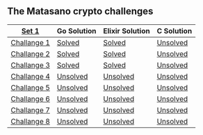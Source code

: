 ## The Matasano crypto challenges

|    [Set 1][set1]   |     Go Solution   |  Elixir Solution  |    C Solution    |
|--------------------|-------------------|-------------------|------------------|
| [Challange 1][ch1] |  [Solved][ch1go]  |  [Solved][ch1el]  | [Unsolved][ch1c] |
| [Challange 2][ch2] |  [Solved][ch2go]  |  [Solved][ch2el]  | [Unsolved][ch2c] |
| [Challange 3][ch3] |  [Solved][ch3go]  |  [Solved][ch3el]  | [Unsolved][ch3c] |
| [Challange 4][ch4] | [Unsolved][ch4go] | [Unsolved][ch4el] | [Unsolved][ch4c] |
| [Challange 5][ch4] | [Unsolved][ch5go] | [Unsolved][ch5el] | [Unsolved][ch5c] |
| [Challange 6][ch4] | [Unsolved][ch6go] | [Unsolved][ch6el] | [Unsolved][ch6c] |
| [Challange 7][ch4] | [Unsolved][ch7go] | [Unsolved][ch7el] | [Unsolved][ch7c] |
| [Challange 8][ch4] | [Unsolved][ch8go] | [Unsolved][ch8el] | [Unsolved][ch8c] |

[set1]: http://cryptopals.com/sets/1/
[ch1]: http://cryptopals.com/sets/1/challenges/1/
[ch1go]: https://github.com/Foryah/cryptopals/commit/bd7e0572f75768b01f2607d91f32f00b8e4afccd
[ch1el]: https://github.com/Foryah/cryptopals/commit/2c46cc983b31a27fce9584f0f2f9f2b0e68343a6
[ch1c]: #

[ch2]: http://cryptopals.com/sets/1/challenges/2/
[ch2go]: https://github.com/Foryah/cryptopals/commit/e8105e94851fff5429481dfdcf95ffeb8765850f
[ch2el]: https://github.com/Foryah/cryptopals/commit/6ad070eec993e99d0965fd0a1adfc7340695e27b
[ch2c]: #

[ch3]: http://cryptopals.com/sets/1/challenges/3/
[ch3go]: https://github.com/Foryah/cryptopals/commit/60cae0a4cd42430bd4eba9415d05b08e9195a75f
[ch3el]: https://github.com/Foryah/cryptopals/commit/d661039b82eb6783575b29b6b344357442925e83
[ch3c]: #

[ch4]: http://cryptopals.com/sets/1/challenges/4/
[ch4go]: #
[ch4el]: #
[ch4c]: #

[ch5]: http://cryptopals.com/sets/1/challenges/5/
[ch5go]: #
[ch5el]: #
[ch5c]: #

[ch6]: http://cryptopals.com/sets/1/challenges/6/
[ch6go]: #
[ch6el]: #
[ch6c]: #

[ch7]: http://cryptopals.com/sets/1/challenges/7/
[ch7go]: #
[ch7el]: #
[ch7c]: #

[ch8]: http://cryptopals.com/sets/1/challenges/8/
[ch8go]: #
[ch8el]: #
[ch8c]: #
